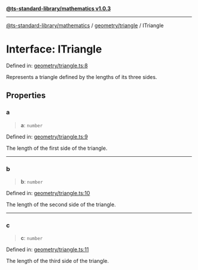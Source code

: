 [**@ts-standard-library/mathematics v1.0.3**](../../../README.md)

***

[@ts-standard-library/mathematics](../../../README.md) / [geometry/triangle](../README.md) / ITriangle

# Interface: ITriangle

Defined in: [geometry/triangle.ts:8](https://github.com/gabaudette/ts-stdlib/blob/be448e6a9d9c20c6c2f27f6550ce4e65fc8c9b89/packages/mathematics/src/geometry/triangle.ts#L8)

Represents a triangle defined by the lengths of its three sides.

## Properties

### a

> **a**: `number`

Defined in: [geometry/triangle.ts:9](https://github.com/gabaudette/ts-stdlib/blob/be448e6a9d9c20c6c2f27f6550ce4e65fc8c9b89/packages/mathematics/src/geometry/triangle.ts#L9)

The length of the first side of the triangle.

***

### b

> **b**: `number`

Defined in: [geometry/triangle.ts:10](https://github.com/gabaudette/ts-stdlib/blob/be448e6a9d9c20c6c2f27f6550ce4e65fc8c9b89/packages/mathematics/src/geometry/triangle.ts#L10)

The length of the second side of the triangle.

***

### c

> **c**: `number`

Defined in: [geometry/triangle.ts:11](https://github.com/gabaudette/ts-stdlib/blob/be448e6a9d9c20c6c2f27f6550ce4e65fc8c9b89/packages/mathematics/src/geometry/triangle.ts#L11)

The length of the third side of the triangle.
